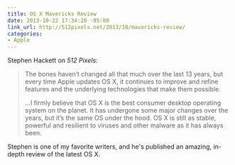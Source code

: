 ```yaml
---
title: OS X Mavericks Review
date: 2013-10-22 17:34:20 -05:00
link_url: http://512pixels.net/2013/10/mavericks-review/
categories:
- Apple
---
```


Stephen Hackett on *512 Pixels*:

>The bones haven’t changed all that much over the last 13 years, but every time Apple updates OS X, it continues to improve and refine features and the underlying technologies that make them possible.
>
>…I firmly believe that OS X is the best consumer desktop operating system on the planet. It has undergone some major changes over the years, but it’s the same OS under the hood. OS X is still as stable, powerful and resilient to viruses and other malware as it has always been.

Stephen is one of my favorite writers, and he's published an amazing, in-depth review of the latest OS X.
